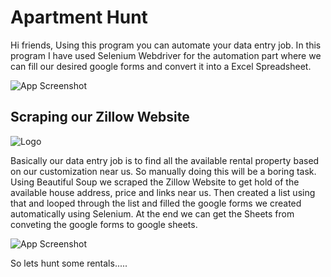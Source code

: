
# Apartment Hunt
Hi friends, Using this program you can automate your data entry job. In this program I have used Selenium Webdriver for the automation part where we can fill our desired google forms and convert it into a Excel Spreadsheet.



![App Screenshot](https://media.geeksforgeeks.org/wp-content/cdn-uploads/20210113185326/How-to-Automate-an-Excel-Sheet-in-Python.png)


## Scraping our Zillow Website
![Logo](https://valleyhomesandestates.com/wp-content/uploads/2018/09/Color-Zillow-Logo.jpg)

Basically our data entry job is to find all the available rental property based on our customization near us. So manually doing this will be a boring task. Using Beautiful Soup we scraped the Zillow Website to get hold of the available house address, price and links near us. Then created a list using that and looped through the list and filled the google forms we created automatically using Selenium. At the end we can get the Sheets from conveting the google forms to google sheets.

![App Screenshot](https://images.pexels.com/photos/1457842/pexels-photo-1457842.jpeg?auto=compress&cs=tinysrgb&w=1260&h=750&dpr=1) 

So lets hunt some rentals.....